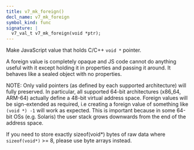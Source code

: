 ```yaml
---
title: v7_mk_foreign()
decl_name: v7_mk_foreign
symbol_kind: func
signature: |
  v7_val_t v7_mk_foreign(void *ptr);
---
```


Make JavaScript value that holds C/C++ `void *` pointer.

A foreign value is completely opaque and JS code cannot do anything useful
with it except holding it in properties and passing it around.
It behaves like a sealed object with no properties.

NOTE:
Only valid pointers (as defined by each supported architecture) will fully
preserved. In particular, all supported 64-bit architectures (x86_64, ARM-64)
actually define a 48-bit virtual address space.
Foreign values will be sign-extended as required, i.e creating a foreign
value of something like `(void *) -1` will work as expected. This is
important because in some 64-bit OSs (e.g. Solaris) the user stack grows
downwards from the end of the address space.

If you need to store exactly sizeof(void*) bytes of raw data where
`sizeof(void*)` >= 8, please use byte arrays instead. 

